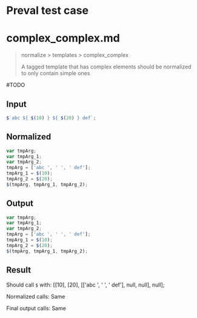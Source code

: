 # Preval test case

# complex_complex.md

> normalize > templates > complex_complex
>
> A tagged template that has complex elements should be normalized to only contain simple ones

#TODO

## Input

`````js filename=intro
$`abc ${ $(10) } ${ $(20) } def`;
`````

## Normalized

`````js filename=intro
var tmpArg;
var tmpArg_1;
var tmpArg_2;
tmpArg = ['abc ', ' ', ' def'];
tmpArg_1 = $(10);
tmpArg_2 = $(20);
$(tmpArg, tmpArg_1, tmpArg_2);
`````

## Output

`````js filename=intro
var tmpArg;
var tmpArg_1;
var tmpArg_2;
tmpArg = ['abc ', ' ', ' def'];
tmpArg_1 = $(10);
tmpArg_2 = $(20);
$(tmpArg, tmpArg_1, tmpArg_2);
`````

## Result

Should call `$` with:
[[10], [20], [['abc ', ' ', ' def'], null, null], null];

Normalized calls: Same

Final output calls: Same
